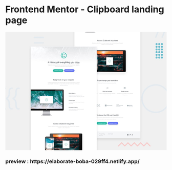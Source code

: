 # Frontend Mentor - Clipboard landing page

![Design preview for the Clipboard landing page coding challenge](./design/desktop-preview.jpg)

<h3> preview : https://elaborate-boba-029ff4.netlify.app/
